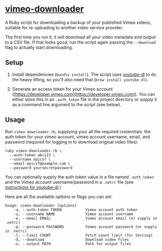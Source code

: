 [vimeo-downloader](https://github.com/epicsf/vimeo-downloader)
================================================================================

A Ruby script for downloading a backup of your published Vimeo videos, suitable
for re-uploading to another video service provider.

The first time you run it, it will download all your video metadata and output
to a CSV file. If that looks good, run the script again passing the
`--download` flag to actually start downloading.

Setup
-----

1. Install dependencies (`bundle install`). The script uses
   [youtube-dl](https://github.com/rg3/youtube-dl) to do the heavy lifting,
   so you'll also need that (`brew install youtube-dl`).

2. Generate an access token for your Vimeo account
   ([https://developer.vimeo.com](https://developer.vimeo.com)). You can either
   store this in an `.auth_token` file in the project directory or supply it as
   a command line argument to the script (see below).

Usage
-----

Run `vimeo-downloader.rb`, supplying your all the required credentials: the
auth token for your vimeo account, vimeo account username, email, and password
(required for logging in to download original video files):

    ruby vimeo-downloader.rb \
      --auth-token abc123 \
      --username epicsf \
      --email epicsf@example.com \
      --password yoursecretpassword

You can optionally supply the auth token value in a file named `.auth_token`
and the Vimeo account username/password in a `.netrc` file (see
[instructions for youtube-dl](https://github.com/rg3/youtube-dl/#authentication-with-netrc-file).)

Here are all the available options or flags you can set:

    Usage: vimeo-downloader [options]
        -a, --auth-token TOKEN           Vimeo account auth token
        -u, --username NAME              Vimeo account username
        -e, --email EMAIL                Vimeo account email (or supply in .netrc)
        -p, --password PASSWORD          Vimeo account password (or supply in .netrc)
        -l, --limit COUNT                Fetch count limit (for testing)
        -d, --download                   Download video files
        -o, --output PATH                Path for output files
